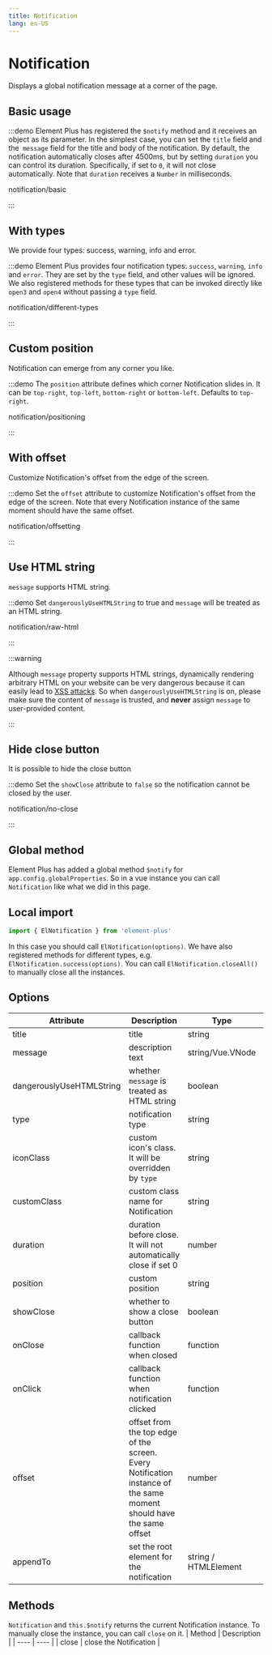 ```yaml
---
title: Notification
lang: en-US
---
```


# Notification

Displays a global notification message at a corner of the page.

## Basic usage

:::demo Element Plus has registered the `$notify` method and it receives an object as its parameter. In the simplest case, you can set the `title` field and the` message` field for the title and body of the notification. By default, the notification automatically closes after 4500ms, but by setting `duration` you can control its duration. Specifically, if set to `0`, it will not close automatically. Note that `duration` receives a `Number` in milliseconds.

notification/basic

:::

## With types

We provide four types: success, warning, info and error.

:::demo Element Plus provides four notification types: `success`, `warning`, `info` and `error`. They are set by the `type` field, and other values will be ignored. We also registered methods for these types that can be invoked directly like `open3` and `open4` without passing a `type` field.

notification/different-types

:::

## Custom position

Notification can emerge from any corner you like.

:::demo The `position` attribute defines which corner Notification slides in. It can be `top-right`, `top-left`, `bottom-right` or `bottom-left`. Defaults to `top-right`.

notification/positioning

:::

## With offset

Customize Notification's offset from the edge of the screen.

:::demo Set the `offset` attribute to customize Notification's offset from the edge of the screen. Note that every Notification instance of the same moment should have the same offset.

notification/offsetting

:::

## Use HTML string

`message` supports HTML string.

:::demo Set `dangerouslyUseHTMLString` to true and `message` will be treated as an HTML string.

notification/raw-html

:::

:::warning

Although `message` property supports HTML strings, dynamically rendering arbitrary HTML on your website can be very dangerous because it can easily lead to [XSS attacks](https://en.wikipedia.org/wiki/Cross-site_scripting). So when `dangerouslyUseHTMLString` is on, please make sure the content of `message` is trusted, and **never** assign `message` to user-provided content.

:::

## Hide close button

It is possible to hide the close button

:::demo Set the `showClose` attribute to `false` so the notification cannot be closed by the user.

notification/no-close

:::

## Global method

Element Plus has added a global method `$notify` for `app.config.globalProperties`. So in a vue instance you can call `Notification` like what we did in this page.

## Local import

```javascript
import { ElNotification } from 'element-plus'
```

In this case you should call `ElNotification(options)`. We have also registered methods for different types, e.g. `ElNotification.success(options)`. You can call `ElNotification.closeAll()` to manually close all the instances.

## Options

| Attribute                | Description                                                                                                        | Type                 | Accepted Values                             | Default       |
| ------------------------ | ------------------------------------------------------------------------------------------------------------------ | -------------------- | ------------------------------------------- | ------------- |
| title                    | title                                                                                                              | string               | —                                           | —             |
| message                  | description text                                                                                                   | string/Vue.VNode     | —                                           | —             |
| dangerouslyUseHTMLString | whether `message` is treated as HTML string                                                                        | boolean              | —                                           | false         |
| type                     | notification type                                                                                                  | string               | success/warning/info/error                  | —             |
| iconClass                | custom icon's class. It will be overridden by `type`                                                               | string               | —                                           | —             |
| customClass              | custom class name for Notification                                                                                 | string               | —                                           | —             |
| duration                 | duration before close. It will not automatically close if set 0                                                    | number               | —                                           | 4500          |
| position                 | custom position                                                                                                    | string               | top-right/top-left/bottom-right/bottom-left | top-right     |
| showClose                | whether to show a close button                                                                                     | boolean              | —                                           | true          |
| onClose                  | callback function when closed                                                                                      | function             | —                                           | —             |
| onClick                  | callback function when notification clicked                                                                        | function             | —                                           | —             |
| offset                   | offset from the top edge of the screen. Every Notification instance of the same moment should have the same offset | number               | —                                           | 0             |
| appendTo                 | set the root element for the notification                                                                          | string / HTMLElement | -                                           | document.body |

## Methods

`Notification` and `this.$notify` returns the current Notification instance. To manually close the instance, you can call `close` on it.
| Method | Description |
| ---- | ---- |
| close | close the Notification |
